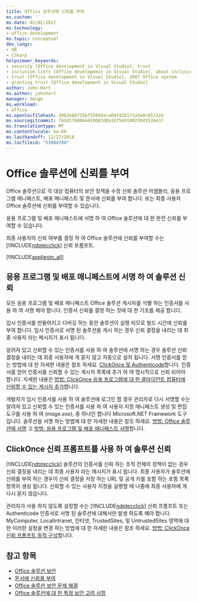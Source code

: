 ```yaml
---
title: Office 솔루션에 신뢰를 부여
ms.custom: ''
ms.date: 02/02/2017
ms.technology:
- office-development
ms.topic: conceptual
dev_langs:
- VB
- CSharp
helpviewer_keywords:
- security [Office development in Visual Studio], trust
- inclusion lists [Office development in Visual Studio], about inclusion lists
- trust [Office development in Visual Studio], 2007 Office system
- granting trust [Office development in Visual Studio]
author: John-Hart
ms.author: johnhart
manager: douge
ms.workload:
- office
ms.openlocfilehash: 49b2e66f35bf320d6eca04fd1b171a5e0c65132e
ms.sourcegitcommit: f6dd17b0864419083d0a1bf54910023045526437
ms.translationtype: MT
ms.contentlocale: ko-KR
ms.lasthandoff: 12/27/2018
ms.locfileid: "53804788"
---
```

# <a name="grant-trust-to-office-solutions"></a>Office 솔루션에 신뢰를 부여
  Office 솔루션으로 각 대상 컴퓨터의 보안 정책을 수정 신뢰 솔루션 어셈블리, 응용 프로그램 매니페스트, 배포 매니페스트 및 문서에 신뢰를 부여 합니다. 또는 최종 사용자 Office 솔루션에 신뢰를 부여할 수 있습니다.

 응용 프로그램 및 배포 매니페스트에 서명 하 여 Office 솔루션에 대 한 완전 신뢰를 부여할 수 있습니다.

 최종 사용자의 신뢰 여부를 결정 하 여 Office 솔루션에 신뢰를 부여할 수는 [!INCLUDE[ndptecclick](../vsto/includes/ndptecclick-md.md)] 신뢰 프롬프트.

 [!INCLUDE[appliesto_all](../vsto/includes/appliesto-all-md.md)]

##  <a name="Signing"></a> 응용 프로그램 및 배포 매니페스트에 서명 하 여 솔루션 신뢰
 모든 응용 프로그램 및 배포 매니페스트 Office 솔루션 게시자를 식별 하는 인증서를 사용 하 여 서명 해야 합니다. 인증서 신뢰를 결정 하는 것에 대 한 기초를 제공 합니다.

 임시 인증서를 만들어지고 디버깅 하는 동안 솔루션이 실행 되므로 빌드 시간에 신뢰를 부여 합니다. 임시 인증서로 서명 된 솔루션을 게시 하는 경우 신뢰 결정을 내리는 데 최종 사용자 라는 메시지가 표시 됩니다.

 알려져 있고 신뢰할 수 있는 인증서를 사용 하 여 솔루션에 서명 하는 경우 솔루션 신뢰 결정을 내리는 데 최종 사용자에 게 묻지 않고 자동으로 설치 됩니다. 서명 인증서를 얻는 방법에 대 한 자세한 내용은 참조 하세요. [ClickOnce 및 Authenticode](../deployment/clickonce-and-authenticode.md)합니다. 인증서를 얻어 인증서를 신뢰할 수 있는 게시자 목록에 추가 하 여 명시적으로 신뢰 되어야 합니다. 자세한 내용은 [방법: ClickOnce 응용 프로그램에 대 한 클라이언트 컴퓨터에 신뢰할 수 있는 게시자 추가](../deployment/how-to-add-a-trusted-publisher-to-a-client-computer-for-clickonce-applications.md)합니다.

 개발자가 임시 인증서를 사용 하 여 솔루션에 로그인 할 경우 관리자로 다시 서명할 수는 알려져 있고 신뢰할 수 있는 인증서를 사용 하 여 사용자 지정 매니페스트 생성 및 편집 도구를 사용 하 여 (*mage.exe*), 중 하나인 합니다 Microsoft.NET Framework 도구입니다. 솔루션을 서명 하는 방법에 대 한 자세한 내용은 참조 하세요. [방법: Office 솔루션에 서명](../vsto/how-to-sign-office-solutions.md) 고 [방법: 응용 프로그램 및 배포 매니페스트 서명](../ide/how-to-sign-application-and-deployment-manifests.md)합니다.

##  <a name="TrustPrompt"></a>ClickOnce 신뢰 프롬프트를 사용 하 여 솔루션 신뢰
 [!INCLUDE[ndptecclick](../vsto/includes/ndptecclick-md.md)] 솔루션의 인증서를 신뢰 하는 조직 전체의 정책이 없는 경우 신뢰 결정을 내리는 데 최종 사용자 라는 메시지가 표시 됩니다. 최종 사용자가 솔루션에 신뢰를 부여 하는 경우이 신뢰 결정을 저장 하는 URL 및 공개 키를 포함 하는 포함 목록 항목이 생성 됩니다. 신뢰할 수 있는 사용자 지정을 실행할 때 나중에 최종 사용자에 게 다시 묻지 않습니다.

 관리자가 사용 하지 않도록 설정할 수는 [!INCLUDE[ndptecclick](../vsto/includes/ndptecclick-md.md)] 신뢰 프롬프트 또는 Authenticode 인증서로 서명 된 솔루션에 대해서만 발생 하도록 해야 합니다. MyComputer, LocalIntranet, 인터넷, TrustedSites, 및 UntrustedSites 영역에 대 한 이러한 설정을 변경 하는 방법에 대 한 자세한 내용은 참조 하세요. [방법: ClickOnce 신뢰 프롬프트 동작 구성](../deployment/how-to-configure-the-clickonce-trust-prompt-behavior.md)합니다.

## <a name="see-also"></a>참고 항목

- [Office 솔루션 보안](../vsto/securing-office-solutions.md)
- [문서에 신뢰를 부여](../vsto/granting-trust-to-documents.md)
- [Office 솔루션 보안 문제 해결](../vsto/troubleshooting-office-solution-security.md)
- [Office 솔루션에 대 한 특정 보안 고려 사항](../vsto/specific-security-considerations-for-office-solutions.md)